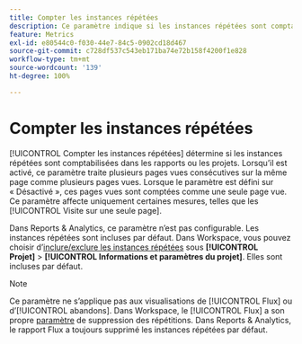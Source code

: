 ```yaml
---
title: Compter les instances répétées
description: Ce paramètre indique si les instances répétées sont comptabilisées dans les rapports.
feature: Metrics
exl-id: e80544c0-f030-44e7-84c5-0902cd18d467
source-git-commit: c728df537c543eb171ba74e72b158f4200f1e828
workflow-type: tm+mt
source-wordcount: '139'
ht-degree: 100%

---
```


# Compter les instances répétées

[!UICONTROL Compter les instances répétées] détermine si les instances répétées sont comptabilisées dans les rapports ou les projets. Lorsqu’il est activé, ce paramètre traite plusieurs pages vues consécutives sur la même page comme plusieurs pages vues. Lorsque le paramètre est défini sur « Désactivé », ces pages vues sont comptées comme une seule page vue. Ce paramètre affecte uniquement certaines mesures, telles que les [!UICONTROL Visite sur une seule page].

Dans Reports &amp; Analytics, ce paramètre n’est pas configurable. Les instances répétées sont incluses par défaut.
Dans Workspace, vous pouvez choisir d’[inclure/exclure les instances répétées](/help/analyze/analysis-workspace/build-workspace-project/freeform-overview.md) sous **[!UICONTROL Projet]** > **[!UICONTROL Informations et paramètres du projet]**. Elles sont incluses par défaut.

>[!NOTE]
>Ce paramètre ne s’applique pas aux visualisations de [!UICONTROL Flux] ou d’[!UICONTROL abandons]. Dans Workspace, le [!UICONTROL Flux] a son propre [paramètre](/help/analyze/analysis-workspace/visualizations/c-flow/create-flow.md) de suppression des répétitions. Dans Reports &amp; Analytics, le rapport Flux a toujours supprimé les instances répétées par défaut.
